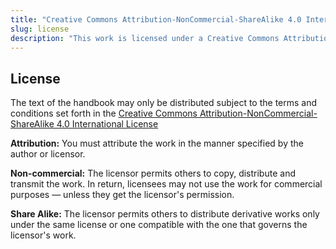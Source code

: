 ```yaml
---
title: "Creative Commons Attribution-NonCommercial-ShareAlike 4.0 International License"
slug: license
description: "This work is licensed under a Creative Commons Attribution-NonCommercial-ShareAlike 4.0 International License."
---
```


## License

The text of the handbook may only be distributed subject to the terms and conditions set forth in the <a rel="license" href="http://creativecommons.org/licenses/by-nc-sa/4.0/">Creative Commons Attribution-NonCommercial-ShareAlike 4.0 International License</a>

**Attribution:** You must attribute the work in the manner specified by the author or licensor.

**Non-commercial:** The licensor permits others to copy, distribute and transmit the work. In return, licensees may not use the work for commercial purposes — unless they get the licensor's permission.

**Share Alike:** The licensor permits others to distribute derivative works only under the same license or one compatible with the one that governs the licensor's work.

